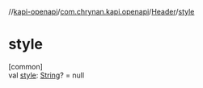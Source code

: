 //[kapi-openapi](../../../index.md)/[com.chrynan.kapi.openapi](../index.md)/[Header](index.md)/[style](style.md)

# style

[common]\
val [style](style.md): [String](https://kotlinlang.org/api/latest/jvm/stdlib/kotlin/-string/index.html)? = null
